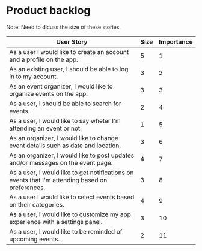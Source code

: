 # Product backlog

Note: Need to dicuss the size of these stories.

| User Story                                                                       | Size | Importance |
| -------------------------------------------------------------------------------- | ---- | ---------- |
| As a user I would like to create an account and a profile on the app.            | 5    | 1          |
| As an existing user, I should be able to log in to my account.                   | 3    | 2          |
| As an event organizer, I would like to organize events on the app.               | 3    | 3          |
| As a user, I should be able to search for events.                                | 2    | 4          |
| As a user, I would like to say wheter I'm attending an event or not.             | 1    | 5          |
| As an organizer, I would like to change event details such as date and location. | 3    | 6          |
| As an organizer, I would like to post updates and/or messages on the event page. | 4    | 7          |
| As a user, I would like to get notifications on events that I'm attending based on preferences. | 3 | 8 |
| As a user I would like to select events based on their categories. | 4 | 9 |
| As a user, I would like to customize my app experience with a settings panel. | 3 | 10 |
| As a user, I would like to be reminded of upcoming events. | 2 | 11 |
